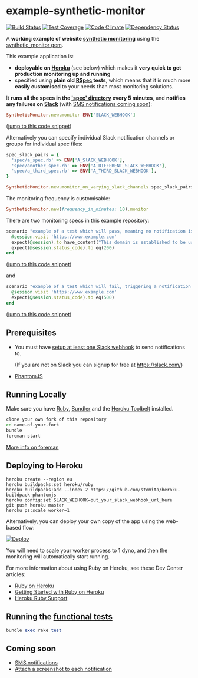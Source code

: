 # example-synthetic-monitor
[![Build Status](https://circleci.com/gh/johnboyes/example-synthetic-monitor.svg?style=shield)](https://circleci.com/gh/johnboyes/example-synthetic-monitor)
[![Test Coverage](https://codeclimate.com/github/johnboyes/example-synthetic-monitor/badges/coverage.svg)](https://codeclimate.com/github/johnboyes/example-synthetic-monitor/coverage)
[![Code Climate](https://codeclimate.com/github/johnboyes/example-synthetic-monitor/badges/gpa.svg)](https://codeclimate.com/github/johnboyes/example-synthetic-monitor)
[![Dependency Status](https://gemnasium.com/badges/github.com/johnboyes/example-synthetic-monitor.svg)](https://gemnasium.com/github.com/johnboyes/example-synthetic-monitor)

A **working example of website [synthetic monitoring](https://en.wikipedia.org/wiki/Synthetic_monitoring)** using the [synthetic_monitor gem](https://github.com/johnboyes/synthetic-monitor).

This example application is:
- **deployable on [Heroku](https://www.heroku.com/)** (see below) which makes it **very quick to get production monitoring up and running**
- specified using **plain old [RSpec](http://rspec.info/) tests**, which means that it is much more **easily customised** to your needs than most monitoring solutions.

It **runs all the specs in the ['spec' directory](spec) every 5 minutes**, and **notifies any failures on [Slack](https://slack.com/)** (with [SMS notifications coming soon](https://github.com/johnboyes/synthetic-monitor/issues/1)):

```ruby
SyntheticMonitor.new.monitor ENV['SLACK_WEBHOOK']
```
([jump to this code snippet](https://github.com/johnboyes/example-synthetic-monitor/blob/a8ede4c99801170ffa22faf575854adf091d574a/example_synthetic_monitor.rb#L1-L3))


Alternatively you can specify individual Slack notification channels or groups for individual spec files:

```ruby
spec_slack_pairs = {
  'spec/a_spec.rb' => ENV['A_SlACK_WEBHOOK'],
  'spec/another_spec.rb' => ENV['A_DIFFERENT_SLACK_WEBHOOK'],
  'spec/a_third_spec.rb' => ENV['A_THIRD_SLACK_WEBHOOK'],
}

SyntheticMonitor.new.monitor_on_varying_slack_channels spec_slack_pairs
```

The monitoring frequency is customisable:

```ruby
SyntheticMonitor.new(frequency_in_minutes: 10).monitor
```

There are two monitoring specs in this example repository:

```ruby
scenario "example of a test which will pass, meaning no notification is sent to Slack" do
  @session.visit 'https://www.example.com'
  expect(@session).to have_content("This domain is established to be used for illustrative examples in documents.")
  expect(@session.status_code).to eq(200)
end
```
([jump to this code snippet](https://github.com/johnboyes/example-synthetic-monitor/blob/070042685e62c837ac63412ec2424942bae2e107/spec/example_spec.rb#L13-L17))

and

```ruby
scenario "example of a test which will fail, triggering a notification on Slack" do
  @session.visit 'https://www.example.com'
  expect(@session.status_code).to eq(500)
end
```
([jump to this code snippet](https://github.com/johnboyes/example-synthetic-monitor/blob/070042685e62c837ac63412ec2424942bae2e107/spec/example_spec.rb#L19-L22))


## Prerequisites
- You must have [setup at least one Slack webhook](https://api.slack.com/incoming-webhooks) to send notifications to.

  (If you are not on Slack you can signup for free at https://slack.com/)

- [PhantomJS](https://github.com/teampoltergeist/poltergeist#installing-phantomjs)


## Running Locally

Make sure you have [Ruby](https://www.ruby-lang.org), [Bundler](http://bundler.io) and the [Heroku Toolbelt](https://toolbelt.heroku.com/) installed.

```sh
clone your own fork of this repository
cd name-of-your-fork
bundle
foreman start
```
[More info on foreman](https://devcenter.heroku.com/articles/procfile#developing-locally-with-foreman)

## Deploying to Heroku

```
heroku create --region eu
heroku buildpacks:set heroku/ruby
heroku buildpacks:add --index 2 https://github.com/stomita/heroku-buildpack-phantomjs
heroku config:set SLACK_WEBHOOK=put_your_slack_webhook_url_here
git push heroku master
heroku ps:scale worker=1
```

Alternatively, you can deploy your own copy of the app using the web-based flow:

[![Deploy](https://www.herokucdn.com/deploy/button.png)](https://heroku.com/deploy)

You will need to scale your worker process to 1 dyno, and then the monitoring will automatically start running.

For more information about using Ruby on Heroku, see these Dev Center articles:

- [Ruby on Heroku](https://devcenter.heroku.com/categories/ruby)
- [Getting Started with Ruby on Heroku](https://devcenter.heroku.com/articles/getting-started-with-ruby)
- [Heroku Ruby Support](https://devcenter.heroku.com/articles/ruby-support)

## Running the [functional tests](functional_test)

```ruby
bundle exec rake test
```

## Coming soon
- [SMS notifications](https://github.com/johnboyes/synthetic-monitor/issues/1)
- [Attach a screenshot to each notification](https://github.com/johnboyes/synthetic-monitor/issues/2)
